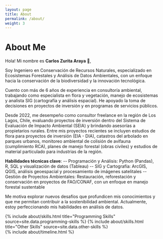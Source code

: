 ```yaml
---
layout: page
title: About
permalink: /about/
weight: 3
---
```


# **About Me**

Hola! Mi nombre es **Carlos Zurita Araya** :wave:,<br>

Soy Ingeniero en Conservación de Recursos Naturales, especializado en Ecosistemas Forestales y Análisis de Datos Ambientales, con un enfoque hacia la conservación de la biodiversidad y la innovación tecnológica.

Cuento con más de 6 años de experiencia en consultoría ambiental, trabajando como especialista en flora y vegetación, manejo de ecosistemas y analista SIG (cartografía y análisis espacial). He apoyado la toma de decisiones en proyectos de inversión y en programas de servicios públicos.

Desde 2022, me desempeño como consultor freelance en la región de Los Lagos, Chile, evaluando proyectos de inversión dentro del Sistema de Evaluación de Impacto Ambiental (SEIA) y brindando asesorías a propietarios rurales. Entre mis proyectos recientes se incluyen estudios de flora para proyectos de inversión (EIA - DIA), catastros del arbolado en parques urbanos, monitoreo ambiental de colisión de avifauna (cumplimiento RCA), planes de manejo forestal (obras civiles) y estudios de material particulado para industrias de la región.

**Habilidades técnicas clave**:
-- Programación y Análisis: Python (Pandas), R, SQL y visualización de datos (Tableau)
-- SIG y Cartografía: ArcGIS, QGIS, análisis geoespacial y procesamiento de imágenes satelitales
-- Gestión de Proyectos Ambientales: Restauración, reforestación y conservación en proyectos de FAO/CONAF, con un enfoque en manejo forestal sustentable

Me motiva explorar nuevos desafíos que profundicen mis conocimientos y que me permitan contribuir a la sostenibilidad ambiental. Actualmente, estoy perfeccionando mis habilidades en análisis de datos.

<div class="row">
{% include about/skills.html title="Programming Skills" source=site.data.programming-skills %}
{% include about/skills.html title="Other Skills" source=site.data.other-skills %}
</div>

<div class="row">
{% include about/timeline.html %}
</div>
